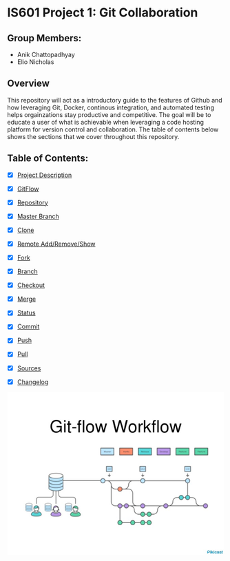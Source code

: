# IS601 Project 1: Git Collaboration 

## Group Members: 
* Anik Chattopadhyay 
* Elio Nicholas 

## Overview
This repository will act as a introductory guide to the features of Github and how leveraging Git, Docker, continous integration, and automated testing helps orgainzations stay productive and competitive. The goal will be to educate a user of what is achievable when leveraging a code hosting platform for version control and collaboration. The table of contents below shows the sections that we cover throughout this repository. 

## Table of Contents: 
* [x] [Project Description](/Sections/ProjectDescription.md)
* [x] [GitFlow](/Sections/gitFlow.md) 
* [x] [Repository](/Sections/Repository.md)  
* [x] [Master Branch](/Sections/Master.md)
* [x] [Clone](/Sections/Clone.md)  
* [x] [Remote Add/Remove/Show](/Sections/Remote_Add_Remove_Show.md)
* [x] [Fork](/Sections/Fork.md) 
* [x] [Branch](/Sections/Branch.md)  
* [x] [Checkout](/Sections/Checkout.md)
* [x] [Merge](/Sections/Merge.md)   
* [x] [Status](/Sections/Status.md)
* [x] [Commit](/Sections/Commit.md)  
* [x] [Push](/Sections/Push.md)  
* [x] [Pull](/Sections/Pull.md)
* [x] [Sources](/Sources.md)
* [x] [Changelog](/CHANGELOG.md)



![GitFlow Collaboration](/images/gitCollab.jpg)  